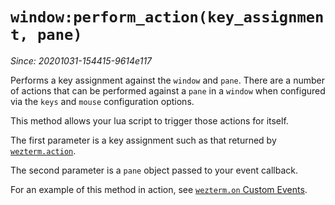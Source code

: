 # `window:perform_action(key_assignment, pane)`

*Since: 20201031-154415-9614e117*

Performs a key assignment against the `window` and `pane`.
There are a number of actions that can be performed against a `pane` in
a `window` when configured via the `keys` and `mouse` configuration options.

This method allows your lua script to trigger those actions for itself.

The first parameter is a key assignment such as that returned by [`wezterm.action`](../wezterm/action.md).

The second parameter is a `pane` object passed to your event callback.

For an example of this method in action, see [`wezterm.on` Custom Events](../wezterm/on.md#custom-events).
